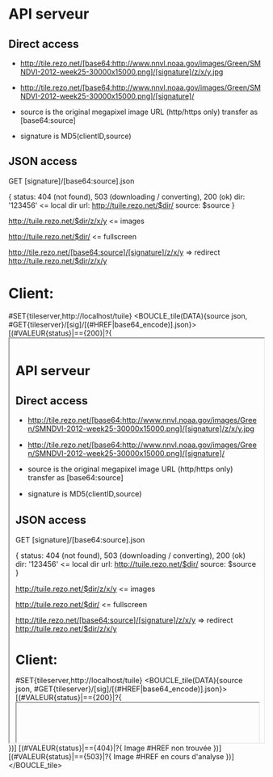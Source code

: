 # API serveur

## Direct access
- http://tile.rezo.net/[base64:http://www.nnvl.noaa.gov/images/Green/SMNDVI-2012-week25-30000x15000.png]/[signature]/z/x/y.jpg
- http://tile.rezo.net/[base64:http://www.nnvl.noaa.gov/images/Green/SMNDVI-2012-week25-30000x15000.png]/[signature]/


- source is the original megapixel image URL (http/https only)
  transfer as [base64:source]
- signature is MD5(clientID,source)

## JSON access

GET [signature]/[base64:source].json

{
  status: 404 (not found), 503 (downloading / converting), 200 (ok)
  dir: '123456' <= local dir
  url: http://tuile.rezo.net/$dir/
  source: $source
}

http://tuile.rezo.net/$dir/z/x/y <= images

http://tuile.rezo.net/$dir/ <= fullscreen 

http://tile.rezo.net/[base64:source]/[signature]/z/x/y
 => redirect http://tuile.rezo.net/$dir/z/x/y


# Client:

#SET{tileserver,http://localhost/tuile}
<BOUCLE_tile(DATA){source json, #GET{tileserver}/[sig]/[(#HREF|base64_encode)].json}>
[(#VALEUR{status}|=={200}|?{
	<iframe class="fullwidth" width="100%" height="800"
	src="#VALEUR"></iframe>
})]
[(#VALEUR{status}|=={404}|?{
	Image #HREF non trouvée
})]
[(#VALEUR{status}|=={503}|?{
	Image #HREF en cours d'analyse
})]
</BOUCLE_tile>
